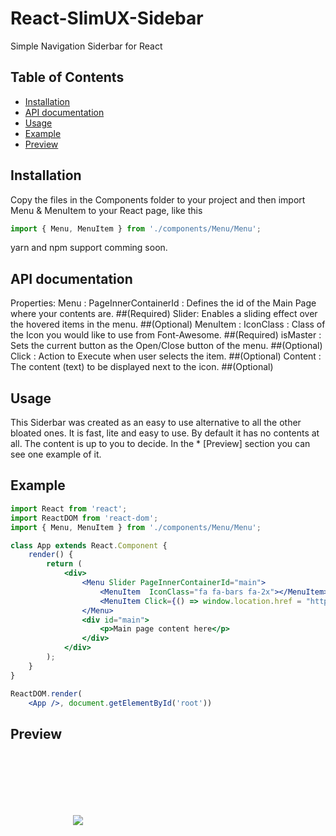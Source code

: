 # React-SlimUX-Sidebar
Simple Navigation Siderbar for React

## Table of Contents
* [Installation](#installation)
* [API documentation](#api-documentation)
* [Usage](#usage)
* [Example](#example)
* [Preview](#preview)

## Installation
Copy the files in the Components folder to your project and then import Menu & MenuItem to your React page, like this

```jsx
import { Menu, MenuItem } from './components/Menu/Menu';
```
yarn and npm support comming soon.

## API documentation

Properties: 
Menu :
    PageInnerContainerId : Defines the id of the Main Page where your contents are. ##(Required)
    Slider: Enables a sliding effect over the hovered items in the menu. ##(Optional)
MenuItem :
    IconClass : Class of the Icon you would like to use from Font-Awesome. ##(Required)
    isMaster : Sets the current button as the Open/Close button of the menu. ##(Optional)
    Click : Action to Execute when user selects the item. ##(Optional)
    Content : The content (text) to be displayed next to the icon. ##(Optional)
    
## Usage
This Siderbar was created as an easy to use alternative to all the other bloated ones. It is fast, lite and easy to use.
By default it has no contents at all. The content is up to you to decide. In the * [Preview] section you can see one example of it.


## Example

```jsx
import React from 'react';
import ReactDOM from 'react-dom';
import { Menu, MenuItem } from './components/Menu/Menu';

class App extends React.Component {
    render() {
        return (
            <div>
                <Menu Slider PageInnerContainerId="main">
                    <MenuItem  IconClass="fa fa-bars fa-2x"></MenuItem>
                    <MenuItem Click={() => window.location.href = "https://github.com"} IconClass="fa fa-bicycle fa-2x">Github</MenuItem>
                </Menu>
                <div id="main">
                    <p>Main page content here</p>
                </div>
            </div>
        );
    }
}

ReactDOM.render(
    <App />, document.getElementById('root'))

```


## Preview
<img style="margin:100px" src="https://user-images.githubusercontent.com/13626837/39650722-f5cf7832-4ff1-11e8-8645-f74c70949339.gif"></img>
